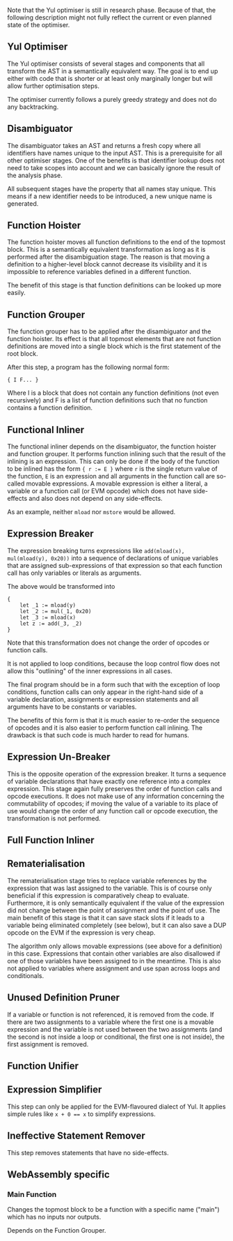 Note that the Yul optimiser is still in research phase. Because of that,
the following description might not fully reflect the current or even
planned state of the optimiser.

## Yul Optimiser

The Yul optimiser consists of several stages and components that all transform
the AST in a semantically equivalent way. The goal is to end up either with code
that is shorter or at least only marginally longer but will allow further
optimisation steps.

The optimiser currently follows a purely greedy strategy and does not do any
backtracking.

## Disambiguator

The disambiguator takes an AST and returns a fresh copy where all identifiers have
names unique to the input AST. This is a prerequisite for all other optimiser stages.
One of the benefits is that identifier lookup does not need to take scopes into account
and we can basically ignore the result of the analysis phase.

All subsequent stages have the property that all names stay unique. This means if
a new identifier needs to be introduced, a new unique name is generated.

## Function Hoister

The function hoister moves all function definitions to the end of the topmost block. This is
a semantically equivalent transformation as long as it is performed after the
disambiguation stage. The reason is that moving a definition to a higher-level block cannot decrease
its visibility and it is impossible to reference variables defined in a different function.

The benefit of this stage is that function definitions can be looked up more easily.

## Function Grouper

The function grouper has to be applied after the disambiguator and the function hoister.
Its effect is that all topmost elements that are not function definitions are moved
into a single block which is the first statement of the root block.

After this step, a program has the following normal form:

	{ I F... }

Where I is a block that does not contain any function definitions (not even recursively)
and F is a list of function definitions such that no function contains a function definition.

## Functional Inliner

The functional inliner depends on the disambiguator, the function hoister and function grouper.
It performs function inlining such that the result of the inlining is an expression. This can
only be done if the body of the function to be inlined has the form ``{ r := E }`` where ``r``
is the single return value of the function, ``E`` is an expression and all arguments in the
function call are so-called movable expressions. A movable expression is either a literal, a
variable or a function call (or EVM opcode) which does not have side-effects and also does not
depend on any side-effects.

As an example, neither ``mload`` nor ``mstore`` would be allowed.

## Expression Breaker

The expression breaking turns expressions like ``add(mload(x), mul(mload(y), 0x20))``
into a sequence of declarations of unique variables that are assigned sub-expressions
of that expression so that each function call has only variables or literals
as arguments.

The above would be transformed into

    {
        let _1 := mload(y)
        let _2 := mul(_1, 0x20)
        let _3 := mload(x)
        let z := add(_3, _2)
    }

Note that this transformation does not change the order of opcodes or function calls.

It is not applied to loop conditions, because the loop control flow does not allow
this "outlining" of the inner expressions in all cases.

The final program should be in a form such that with the exception of loop conditions,
function calls can only appear in the right-hand side of a variable declaration,
assignments or expression statements and all arguments have to be constants or variables.

The benefits of this form is that it is much easier to re-order the sequence of opcodes
and it is also easier to perform function call inlining. The drawback is that
such code is much harder to read for humans.

## Expression Un-Breaker

This is the opposite operation of the expression breaker. It turns a sequence of
variable declarations that have exactly one reference into a complex expression.
This stage again fully preserves the order of function calls and opcode executions.
It does not make use of any information concerning the commutability of opcodes;
if moving the value of a variable to its place of use would change the order
of any function call or opcode execution, the transformation is not performed.

## Full Function Inliner

## Rematerialisation

The rematerialisation stage tries to replace variable references by the expression that
was last assigned to the variable. This is of course only beneficial if this expression
is comparatively cheap to evaluate. Furthermore, it is only semantically equivalent if
the value of the expression did not change between the point of assignment and the
point of use. The main benefit of this stage is that it can save stack slots if it
leads to a variable being eliminated completely (see below), but it can also
save a DUP opcode on the EVM if the expression is very cheap.

The algorithm only allows movable expressions (see above for a definition) in this case.
Expressions that contain other variables are also disallowed if one of those variables
have been assigned to in the meantime. This is also not applied to variables where
assignment and use span across loops and conditionals.

## Unused Definition Pruner

If a variable or function is not referenced, it is removed from the code.
If there are two assignments to a variable where the first one is a movable expression
and the variable is not used between the two assignments (and the second is not inside
a loop or conditional, the first one is not inside), the first assignment is removed.


## Function Unifier

## Expression Simplifier

This step can only be applied for the EVM-flavoured dialect of Yul. It applies
simple rules like ``x + 0 == x`` to simplify expressions.

## Ineffective Statement Remover

This step removes statements that have no side-effects.

## WebAssembly specific

### Main Function

Changes the topmost block to be a function with a specific name ("main") which has no
inputs nor outputs.

Depends on the Function Grouper.
